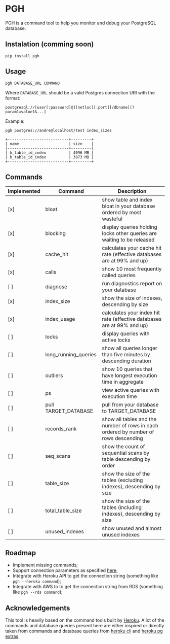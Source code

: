 # PGH

PGH is a command tool to help you monitor and debug your PostgreSQL database.

## Instalation (comming soon)

```
pip install pgh
```

## Usage

```
pgh DATABASE_URL COMMAND
```

Where `DATABASE_URL` should be a valid Postgres connection URI with the format:

```
postgresql://[user[:password]@][netloc][:port][/dbname][?param1=value1&...]
```

Example:

```
pgh postgres://andre@localhost/test index_sizes

+---------------------------+---------+
| name                      | size    |
|---------------------------+---------|
| h_table_id_index          | 4096 MB |
| b_table_id_index          | 3873 MB |
+---------------------------+---------+
```

## Commands

| Implemented | Command | Description |
| --- | --- | --- |
| [x] | bloat | show table and index bloat in your database ordered by most wasteful |
| [x] | blocking | display queries holding locks other queries are waiting to be released |
| [x] | cache\_hit | calculates your cache hit rate (effective databases are at 99% and up) |
| [x] | calls | show 10 most frequently called queries |
| [ ] | diagnose | run diagnostics report on your database |
| [x] | index\_size | show the size of indexes, descending by size |
| [x] | index\_usage | calculates your index hit rate (effective databases are at 99% and up) |
| [ ] | locks | display queries with active locks |
| [ ] | long\_running\_queries | show all queries longer than five minutes by descending duration |
| [ ] | outliers | show 10 queries that have longest execution time in aggregate |
| [ ] | ps | view active queries with execution time |
| [ ] | pull TARGET_DATABASE | pull from your database to TARGET_DATABASE |
| [ ] | records\_rank | show all tables and the number of rows in each ordered by number of rows descending |
| [ ] | seq\_scans | show the count of sequential scans by table descending by order |
| [ ] | table\_size | show the size of the tables (excluding indexes), descending by size |
| [ ] | total\_table\_size | show the size of the tables (including indexes), descending by size |
| [ ] | unused_indexes | show unused and almost unused indexes |

## Roadmap

- Implement missing commands;
- Support connection parameters as specified [here](http://www.postgresql.org/docs/current/static/libpq-connect.html#LIBPQ-PARAMKEYWORDS);
- Integrate with Heroku API to get the connection string (something like `pgh --heroku command`);
- Integrate with AWS to to get the connection string from RDS (something like `pgh --rds command`);

## Acknowledgements

This tool is heavily based on the command tools built by [Heroku](http://heroku.com/). A lot of the commands and database queries present here are either inspired or directly taken from commands and database queries from [heroku cli](https://github.com/heroku/heroku) and [heroku pg extras](https://github.com/heroku/heroku-pg-extras).
